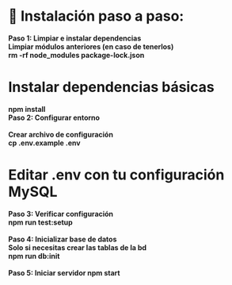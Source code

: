 # 🚀 Instalación paso a paso:
<b>Paso 1:<b> Limpiar e instalar dependencias<br>
Limpiar módulos anteriores (en caso de tenerlos)<br>
rm -rf node_modules package-lock.json

# Instalar dependencias básicas
npm install <br>
Paso 2: Configurar entorno <br><br>
Crear archivo de configuración<br>
cp .env.example .env

# Editar .env con tu configuración MySQL
Paso 3: Verificar configuración<br>
npm run test:setup<br><br>
Paso 4: Inicializar base de datos<br>
Solo si necesitas crear las tablas de la bd<br>
npm run db:init<br><br>
Paso 5: Iniciar servidor
npm start
